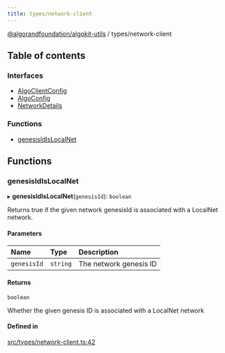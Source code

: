 ```yaml
---
title: types/network-client
---
```


[@algorandfoundation/algokit-utils](/reference/algokit-utils-ts/api/readme/) / types/network-client

## Table of contents

### Interfaces

- [AlgoClientConfig](/reference/algokit-utils-ts/api/interfaces/types_network_clientalgoclientconfig/)
- [AlgoConfig](/reference/algokit-utils-ts/api/interfaces/types_network_clientalgoconfig/)
- [NetworkDetails](/reference/algokit-utils-ts/api/interfaces/types_network_clientnetworkdetails/)

### Functions

- [genesisIdIsLocalNet](types_network_client.md#genesisidislocalnet)

## Functions

### genesisIdIsLocalNet

▸ **genesisIdIsLocalNet**(`genesisId`): `boolean`

Returns true if the given network genesisId is associated with a LocalNet network.

#### Parameters

| Name        | Type     | Description            |
| :---------- | :------- | :--------------------- |
| `genesisId` | `string` | The network genesis ID |

#### Returns

`boolean`

Whether the given genesis ID is associated with a LocalNet network

#### Defined in

[src/types/network-client.ts:42](https://github.com/algorandfoundation/algokit-utils-ts/blob/main/src/types/network-client.ts#L42)
